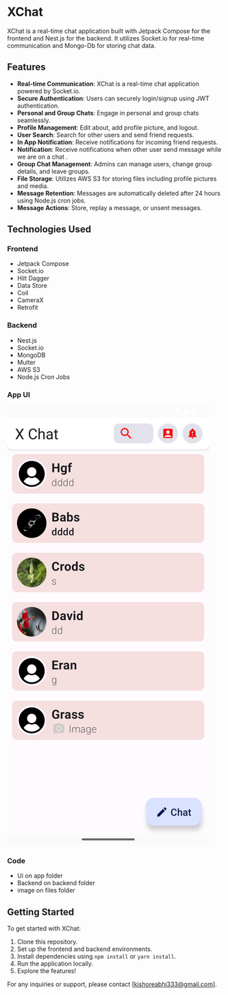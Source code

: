# XChat

XChat is a real-time chat application built with Jetpack Compose for the frontend and Nest.js for the backend. It utilizes Socket.io for real-time communication and Mongo-Db for storing chat data.

## Features

- **Real-time Communication**: XChat is a real-time chat application powered by Socket.io.
- **Secure Authentication**: Users can securely login/signup using JWT authentication.
- **Personal and Group Chats**: Engage in personal and group chats seamlessly.
- **Profile Management**: Edit about, add profile picture, and logout.
- **User Search**: Search for other users and send friend requests.
- **In App Notification**: Receive notifications for incoming friend requests.
- **Notification**: Receive notifications when other user send message while we are on a chat .
- **Group Chat Management**: Admins can manage users, change group details, and leave groups.
- **File Storage**: Utilizes AWS S3 for storing files including profile pictures and media.
- **Message Retention**: Messages are automatically deleted after 24 hours using Node.js cron jobs.
- **Message Actions**: Store, replay a message, or unsent messages.

## Technologies Used

### Frontend
- Jetpack Compose
- Socket.io
- Hilt Dagger
- Data Store
- Coil
- CameraX
- Retrofit

### Backend
- Nest.js
- Socket.io
- MongoDB
- Multer
- AWS S3
- Node.js Cron Jobs

### App UI
![Home Screen](https://github.com/kishore-bot/xchatapps/blob/main/files/Home.png)

### Code
- Ui on app folder
- Backend on backend folder
- image on files folder

## Getting Started

To get started with XChat:

1. Clone this repository.
2. Set up the frontend and backend environments.
3. Install dependencies using `npm install` or `yarn install`.
4. Run the application locally.
5. Explore the features!


For any inquiries or support, please contact [kishoreabhi333@gmail.com].


